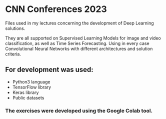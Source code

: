 # CNN Conferences 2023

Files used in my lectures concerning the development of Deep Learning solutions. 

They are all supported on Supervised Learning Models for image and video classification, as well as Time Series Forecasting. Using in every case Convolutional Neural Networks with different architectures and solution criteria. 

## For development was used: 
 - Python3 language
 - TensorFlow library
 - Keras library
 - Public datasets
### The exercises were developed using the Google Colab tool.


